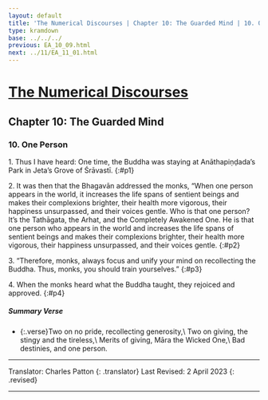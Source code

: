 ```yaml
---
layout: default
title: 'The Numerical Discourses | Chapter 10: The Guarded Mind | 10. One Person'
type: kramdown
base: ../../../
previous: EA_10_09.html
next: ../11/EA_11_01.html
---
```


# [The Numerical Discourses](../index.html)
## Chapter 10: The Guarded Mind
### 10. One Person

1\. Thus I have heard: One time, the Buddha was staying at Anāthapiṇḍada’s Park in Jeta’s Grove of Śrāvastī.
{:#p1}

2\. It was then that the Bhagavān addressed the monks, “When one person appears in the world, it increases the life spans of sentient beings and makes their complexions brighter, their health more vigorous, their happiness unsurpassed, and their voices gentle. Who is that one person? It’s the Tathāgata, the Arhat, and the Completely Awakened One. He is that one person who appears in the world and increases the life spans of sentient beings and makes their complexions brighter, their health more vigorous, their happiness unsurpassed, and their voices gentle.
{:#p2}

3\. “Therefore, monks, always focus and unify your mind on recollecting the Buddha. Thus, monks, you should train yourselves.”
{:#p3}

4\. When the monks heard what the Buddha taught, they rejoiced and approved.
{:#p4}

##### Summary Verse

* {:.verse}Two on no pride, recollecting generosity,\\
Two on giving, the stingy and the tireless,\\
Merits of giving, Māra the Wicked One,\\
Bad destinies, and one person.

---

Translator: Charles Patton
{: .translator}
Last Revised: 2 April 2023
{: .revised}

---